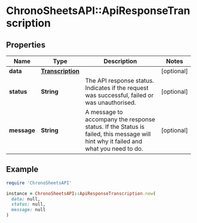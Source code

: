 # ChronoSheetsAPI::ApiResponseTranscription

## Properties

| Name | Type | Description | Notes |
| ---- | ---- | ----------- | ----- |
| **data** | [**Transcription**](Transcription.md) |  | [optional] |
| **status** | **String** | The API response status. Indicates if the request was successful, failed or was unauthorised. | [optional] |
| **message** | **String** | A message to accompany the response status.  If the Status is failed, this message will hint why it failed and what you need to do. | [optional] |

## Example

```ruby
require 'ChronoSheetsAPI'

instance = ChronoSheetsAPI::ApiResponseTranscription.new(
  data: null,
  status: null,
  message: null
)
```

